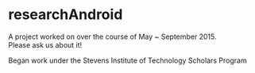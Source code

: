 # researchAndroid

A project worked on over the course of May ~ September 2015.  
Please ask us about it! 

Began work under the Stevens Institute of Technology Scholars Program
